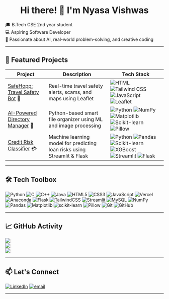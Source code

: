 <h1 align="center">Hi there! 👋 I'm Nyasa Vishwas</h1>

<p>
  🎓 B.Tech CSE 2nd year student <br/>
  💻 Aspiring Software Developer <br/>
  🧠 Passionate about AI, real-world problem-solving, and creative coding  
</p>

---

## 🚀 Featured Projects

| Project | Description | Tech Stack |
|--------|-------------|------------|
| [SafeHopp: Travel Safety Bot](https://github.com/NyasaVishwas/Travel-Safety-Alert-Bot) 🧳 | Real-time travel safety alerts, scams, and maps using Leaflet | ![HTML](https://img.shields.io/badge/-HTML5-E34F26?style=flat-square&logo=html5&logoColor=white) ![Tailwind CSS](https://img.shields.io/badge/-Tailwind-38B2AC?style=flat-square&logo=tailwind-css&logoColor=white) ![JavaScript](https://img.shields.io/badge/-JavaScript-F7DF1E?style=flat-square&logo=javascript&logoColor=black) ![Leaflet](https://img.shields.io/badge/-Leaflet.js-199900?style=flat-square) |
| [AI-Powered Directory Manager](https://github.com/NyasaVishwas/AI-Powered-Directory-Management-System) 📁 | Python-based smart file organizer using ML and image processing | ![Python](https://img.shields.io/badge/-Python-3776AB?style=flat-square&logo=python&logoColor=white) ![NumPy](https://img.shields.io/badge/-NumPy-013243?style=flat-square&logo=numpy&logoColor=white) ![Matplotlib](https://img.shields.io/badge/-Matplotlib-11557C?style=flat-square) ![Scikit-learn](https://img.shields.io/badge/-scikit--learn-F7931E?style=flat-square) ![Pillow](https://img.shields.io/badge/-Pillow-777BB4?style=flat-square) |
| [Credit Risk Classifier](https://github.com/NyasaVishwas/AI-Based-Credit-Risk-Assessment) 💳 | Machine learning model for predicting loan risks using Streamlit & Flask | ![Python](https://img.shields.io/badge/-Python-3776AB?style=flat-square&logo=python&logoColor=white) ![Pandas](https://img.shields.io/badge/-Pandas-150458?style=flat-square&logo=pandas) ![Scikit-learn](https://img.shields.io/badge/-scikit--learn-F7931E?style=flat-square) ![XGBoost](https://img.shields.io/badge/-XGBoost-AA0000?style=flat-square) ![Streamlit](https://img.shields.io/badge/-Streamlit-FF4B4B?style=flat-square) ![Flask](https://img.shields.io/badge/-Flask-000000?style=flat-square&logo=flask) |

---

## 🛠️ Tech Toolbox

![Python](https://img.shields.io/badge/python-3670A0?style=for-the-badge&logo=python&logoColor=ffdd54) 
![C](https://img.shields.io/badge/c-%2300599C.svg?style=for-the-badge&logo=c&logoColor=white) 
![C++](https://img.shields.io/badge/c++-%2300599C.svg?style=for-the-badge&logo=c%2B%2B&logoColor=white) 
![Java](https://img.shields.io/badge/java-%23ED8B00.svg?style=for-the-badge&logo=openjdk&logoColor=white) 
![HTML5](https://img.shields.io/badge/html5-%23E34F26.svg?style=for-the-badge&logo=html5&logoColor=white) 
![CSS3](https://img.shields.io/badge/css3-%231572B6.svg?style=for-the-badge&logo=css3&logoColor=white) 
![JavaScript](https://img.shields.io/badge/javascript-%23323330.svg?style=for-the-badge&logo=javascript&logoColor=%23F7DF1E) 
![Vercel](https://img.shields.io/badge/vercel-%23000000.svg?style=for-the-badge&logo=vercel&logoColor=white) 
![Anaconda](https://img.shields.io/badge/Anaconda-%2344A833.svg?style=for-the-badge&logo=anaconda&logoColor=white) 
![Flask](https://img.shields.io/badge/flask-%23000.svg?style=for-the-badge&logo=flask&logoColor=white) 
![TailwindCSS](https://img.shields.io/badge/tailwindcss-%2338B2AC.svg?style=for-the-badge&logo=tailwind-css&logoColor=white) 
![Streamlit](https://img.shields.io/badge/Streamlit-%23FE4B4B.svg?style=for-the-badge&logo=streamlit&logoColor=white) 
![MySQL](https://img.shields.io/badge/mysql-4479A1.svg?style=for-the-badge&logo=mysql&logoColor=white) 
![NumPy](https://img.shields.io/badge/numpy-%23013243.svg?style=for-the-badge&logo=numpy&logoColor=white) 
![Pandas](https://img.shields.io/badge/pandas-%23150458.svg?style=for-the-badge&logo=pandas&logoColor=white) 
![Matplotlib](https://img.shields.io/badge/Matplotlib-%23ffffff.svg?style=for-the-badge&logo=Matplotlib&logoColor=black) 
![scikit-learn](https://img.shields.io/badge/scikit--learn-%23F7931E.svg?style=for-the-badge&logo=scikit-learn&logoColor=white) 
![Pillow](https://img.shields.io/badge/-Pillow-306998?logo=python&logoColor=white&style=for-the-badge)
![Git](https://img.shields.io/badge/git-%23F05033.svg?style=for-the-badge&logo=git&logoColor=white) 
![GitHub](https://img.shields.io/badge/github-%23121011.svg?style=for-the-badge&logo=github&logoColor=white)


---

## 📈 GitHub Activity

![](https://github-readme-stats.vercel.app/api?username=NyasaVishwas&theme=omni&hide_border=false&include_all_commits=false&count_private=false)<br/>
![](https://nirzak-streak-stats.vercel.app/?user=NyasaVishwas&theme=omni&hide_border=false)<br/>
![](https://github-readme-stats.vercel.app/api/top-langs/?username=NyasaVishwas&theme=omni&hide_border=false&include_all_commits=false&count_private=false&layout=compact)

---

## 📫 Let's Connect

[![LinkedIn](https://img.shields.io/badge/LinkedIn-%230077B5.svg?logo=linkedin&logoColor=white)](https://linkedin.com/in/nyasavishwas) 
[![email](https://img.shields.io/badge/Email-D14836?logo=gmail&logoColor=white)](mailto:nyasaavishwass@gmail.com) 

---
